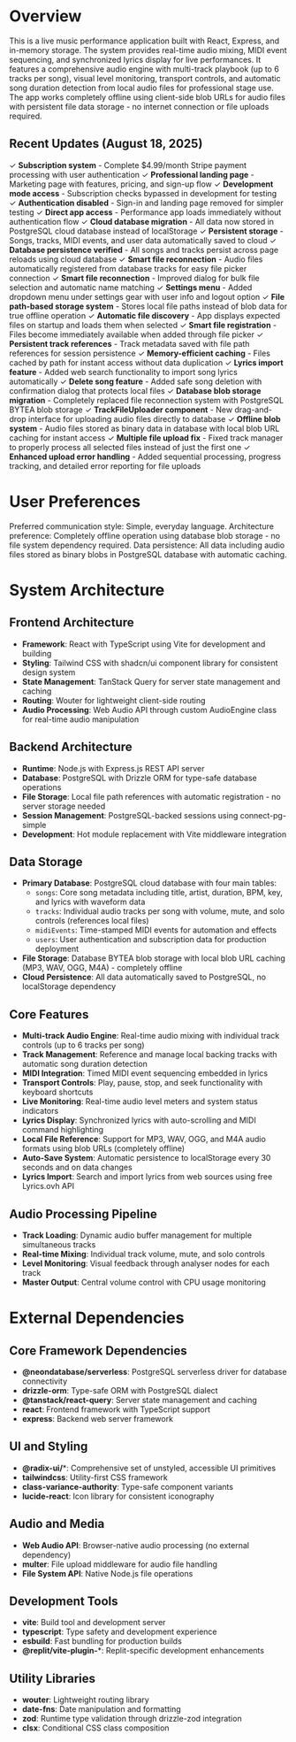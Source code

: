 # Overview

This is a live music performance application built with React, Express, and in-memory storage. The system provides real-time audio mixing, MIDI event sequencing, and synchronized lyrics display for live performances. It features a comprehensive audio engine with multi-track playbook (up to 6 tracks per song), visual level monitoring, transport controls, and automatic song duration detection from local audio files for professional stage use. The app works completely offline using client-side blob URLs for audio files with persistent file data storage - no internet connection or file uploads required.

## Recent Updates (August 18, 2025)

✓ **Subscription system** - Complete $4.99/month Stripe payment processing with user authentication
✓ **Professional landing page** - Marketing page with features, pricing, and sign-up flow
✓ **Development mode access** - Subscription checks bypassed in development for testing  
✓ **Authentication disabled** - Sign-in and landing page removed for simpler testing
✓ **Direct app access** - Performance app loads immediately without authentication flow
✓ **Cloud database migration** - All data now stored in PostgreSQL cloud database instead of localStorage
✓ **Persistent storage** - Songs, tracks, MIDI events, and user data automatically saved to cloud
✓ **Database persistence verified** - All songs and tracks persist across page reloads using cloud database
✓ **Smart file reconnection** - Audio files automatically registered from database tracks for easy file picker connection
✓ **Smart file reconnection** - Improved dialog for bulk file selection and automatic name matching
✓ **Settings menu** - Added dropdown menu under settings gear with user info and logout option
✓ **File path-based storage system** - Stores local file paths instead of blob data for true offline operation
✓ **Automatic file discovery** - App displays expected files on startup and loads them when selected
✓ **Smart file registration** - Files become immediately available when added through file picker
✓ **Persistent track references** - Track metadata saved with file path references for session persistence
✓ **Memory-efficient caching** - Files cached by path for instant access without data duplication
✓ **Lyrics import feature** - Added web search functionality to import song lyrics automatically
✓ **Delete song feature** - Added safe song deletion with confirmation dialog that protects local files
✓ **Database blob storage migration** - Completely replaced file reconnection system with PostgreSQL BYTEA blob storage
✓ **TrackFileUploader component** - New drag-and-drop interface for uploading audio files directly to database
✓ **Offline blob system** - Audio files stored as binary data in database with local blob URL caching for instant access
✓ **Multiple file upload fix** - Fixed track manager to properly process all selected files instead of just the first one
✓ **Enhanced upload error handling** - Added sequential processing, progress tracking, and detailed error reporting for file uploads

# User Preferences

Preferred communication style: Simple, everyday language.
Architecture preference: Completely offline operation using database blob storage - no file system dependency required.
Data persistence: All data including audio files stored as binary blobs in PostgreSQL database with automatic caching.

# System Architecture

## Frontend Architecture
- **Framework**: React with TypeScript using Vite for development and building
- **Styling**: Tailwind CSS with shadcn/ui component library for consistent design system
- **State Management**: TanStack Query for server state management and caching
- **Routing**: Wouter for lightweight client-side routing
- **Audio Processing**: Web Audio API through custom AudioEngine class for real-time audio manipulation

## Backend Architecture
- **Runtime**: Node.js with Express.js REST API server
- **Database**: PostgreSQL with Drizzle ORM for type-safe database operations
- **File Storage**: Local file path references with automatic registration - no server storage needed
- **Session Management**: PostgreSQL-backed sessions using connect-pg-simple
- **Development**: Hot module replacement with Vite middleware integration

## Data Storage
- **Primary Database**: PostgreSQL cloud database with four main tables:
  - `songs`: Core song metadata including title, artist, duration, BPM, key, and lyrics with waveform data
  - `tracks`: Individual audio tracks per song with volume, mute, and solo controls (references local files)
  - `midiEvents`: Time-stamped MIDI events for automation and effects
  - `users`: User authentication and subscription data for production deployment
- **File Storage**: Database BYTEA blob storage with local blob URL caching (MP3, WAV, OGG, M4A) - completely offline
- **Cloud Persistence**: All data automatically saved to PostgreSQL, no localStorage dependency

## Core Features
- **Multi-track Audio Engine**: Real-time audio mixing with individual track controls (up to 6 tracks per song)
- **Track Management**: Reference and manage local backing tracks with automatic song duration detection
- **MIDI Integration**: Timed MIDI event sequencing embedded in lyrics
- **Transport Controls**: Play, pause, stop, and seek functionality with keyboard shortcuts
- **Live Monitoring**: Real-time audio level meters and system status indicators
- **Lyrics Display**: Synchronized lyrics with auto-scrolling and MIDI command highlighting
- **Local File Reference**: Support for MP3, WAV, OGG, and M4A audio formats using blob URLs (completely offline)
- **Auto-Save System**: Automatic persistence to localStorage every 30 seconds and on data changes
- **Lyrics Import**: Search and import lyrics from web sources using free Lyrics.ovh API

## Audio Processing Pipeline
- **Track Loading**: Dynamic audio buffer management for multiple simultaneous tracks
- **Real-time Mixing**: Individual track volume, mute, and solo controls
- **Level Monitoring**: Visual feedback through analyser nodes for each track
- **Master Output**: Central volume control with CPU usage monitoring

# External Dependencies

## Core Framework Dependencies
- **@neondatabase/serverless**: PostgreSQL serverless driver for database connectivity
- **drizzle-orm**: Type-safe ORM with PostgreSQL dialect
- **@tanstack/react-query**: Server state management and caching
- **react**: Frontend framework with TypeScript support
- **express**: Backend web server framework

## UI and Styling
- **@radix-ui/***: Comprehensive set of unstyled, accessible UI primitives
- **tailwindcss**: Utility-first CSS framework
- **class-variance-authority**: Type-safe component variants
- **lucide-react**: Icon library for consistent iconography

## Audio and Media
- **Web Audio API**: Browser-native audio processing (no external dependency)
- **multer**: File upload middleware for audio file handling
- **File System API**: Native Node.js file operations

## Development Tools
- **vite**: Build tool and development server
- **typescript**: Type safety and development experience
- **esbuild**: Fast bundling for production builds
- **@replit/vite-plugin-***: Replit-specific development enhancements

## Utility Libraries
- **wouter**: Lightweight routing library
- **date-fns**: Date manipulation and formatting
- **zod**: Runtime type validation through drizzle-zod integration
- **clsx**: Conditional CSS class composition